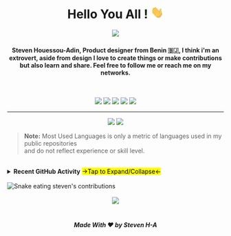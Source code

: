 <h1 align="center"> Hello You All ! <img src = "Assets/wave.gif" width = 30px></h1>

<p align="center">
 <a href="https://github.com/DenverCoder1/readme-typing-svg"><img src="https://readme-typing-svg.herokuapp.com?lines=Hello+World+.+.+.;Lorem+Ipsum+.+.+.&center=true&width=500&height=50&font=default"></a>
</p>

<!--BIO-->

<h4 align="center">Steven Houessou-Adin, Product designer from Benin 🇧🇯, I think i'm an extrovert, aside from design I love to create things or make contributions but also learn and share. Feel free to follow me or reach me on my networks.</h4>
<br>

<div align="center">

<a href="https://figma.com/@steven"><img src="https://img.shields.io/badge/figma-%23F24E1E.svg?style=for-the-badge&logo=figma&logoColor=white" height=24></a>
<a href="https://www.polywork.com/mrsteven"><img src="https://img.shields.io/badge/Polywork-543DE0?style=for-the-badge&logo=polywork&logoColor=black" height=24></a>
<a href="https://twitter.com/mrstev3n"><img src="https://img.shields.io/badge/Twitter-%231DA1F2.svg?style=for-the-badge&logo=Twitter&logoColor=white" height=24></a>
<a href="https://www.linkedin.com/in/steven-houessou-adin/"><img src="https://img.shields.io/badge/linkedin-%230077B5.svg?style=for-the-badge&logo=linkedin&logoColor=white" height=24></a>
<a href="mailto:stevenkejjad@gmail.com"><img src="https://img.shields.io/badge/Gmail-D14836?style=for-the-badge&logo=gmail&logoColor=white" height=24></a> 

</div>

---

<div align="center">

<a href="#"><img src="https://github-readme-stats.vercel.app/api/top-langs/?username=mrstev3n&layout=compact&theme=default&show_icons=true&locale=en&hide=html&hide_border=true" height=160></a>
<a href="#"><img src="https://github-readme-streak-stats.herokuapp.com/?user=mrstev3n&layout=compact&theme=default&show_icons=true&locale=en&hide=html&hide_border=true" height=160></a>

</div>

> **Note:** Most Used Languages is only a metric of languages used in my public repositories <br/> and do not reflect experience or skill level.

<br/>

<details>
  <summary><b> Recent GitHub Activity</b> <mark>->Tap to Expand/Collapse<-</mark></summary>
  <br/>

   <a href="#"><img alt="Steven's Activity Graph" src="https://activity-graph.herokuapp.com/graph?username=mrstev3n&custom_title=Steven%20Adin's%20Contribution%20Graph&theme=react-dark&hide=html&hide_border=true" /></a>
 
</details>

 <br/>

<div href="https://github.com/mrstev3n?tab=repositories">

<img alt="Snake eating steven's contributions" src="https://github.com/mrstev3n/mrstev3n/blob/output/github-contribution-grid-snake.svg" />

</div>

<!-- <details open>
  <summary><b> Snake on my GitHub contributions</b> <mark>->Tap to Expand/Collapse<-</mark></summary>
  <br/>

   <a href="#"><img alt="Steven's Activity Graph" src="https://github.com/mrstev3n/mrstev3n/blob/output/github-contribution-grid-snake.gif" /></a>
 
</details> -->

<br/>

<div align="center">
<a href="https://www.buymeacoffee.com/mrstev3n"><img src="https://www.buymeacoffee.com/assets/img/custom_images/orange_img.png"></a>
</div>

<br/>

<!-- ![visitors](https://visitor-badge.glitch.me/badge?page_id=mrstev3n) -->

<h5 align="center">Made With ❤️ by Steven H-A </h5>

